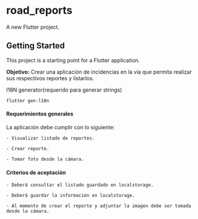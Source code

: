 # road_reports

A new Flutter project.

## Getting Started

This project is a starting point for a Flutter application.

**Objetivo:** Crear una aplicación de incidencias en la vía que permita realizar sus respectivos reportes y listarlos.

I18N generator(requerido para generar strings)
```
flutter gen-l10n
```

#### Requerimientos generales

La aplicación debe cumplir con lo siguiente:

    - Visualizar listado de reportes.

    - Crear reporte.

    - Tomar foto desde la cámara.

#### Criterios de aceptación
    - Deberá consultar el listado guardado en localstorage.

    - Deberá guardar la información en localstorage.

    - Al momento de crear el reporte y adjuntar la imagen debe ser tomada desde la cámara.


